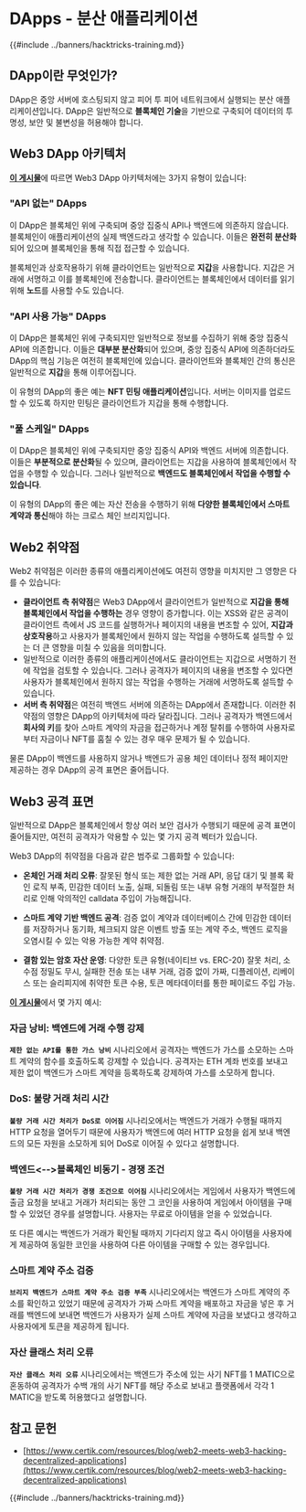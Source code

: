 # DApps - 분산 애플리케이션

{{#include ../banners/hacktricks-training.md}}

## DApp이란 무엇인가?

DApp은 중앙 서버에 호스팅되지 않고 피어 투 피어 네트워크에서 실행되는 분산 애플리케이션입니다. DApp은 일반적으로 **블록체인 기술**을 기반으로 구축되어 데이터의 투명성, 보안 및 불변성을 허용해야 합니다.

## Web3 DApp 아키텍처

[**이 게시물**](https://www.certik.com/resources/blog/web2-meets-web3-hacking-decentralized-applications)에 따르면 Web3 DApp 아키텍처에는 3가지 유형이 있습니다:

### "API 없는" DApps

이 DApp은 블록체인 위에 구축되며 중앙 집중식 API나 백엔드에 의존하지 않습니다. 블록체인이 애플리케이션의 실제 백엔드라고 생각할 수 있습니다. 이들은 **완전히 분산화**되어 있으며 블록체인을 통해 직접 접근할 수 있습니다.

블록체인과 상호작용하기 위해 클라이언트는 일반적으로 **지갑**을 사용합니다. 지갑은 거래에 서명하고 이를 블록체인에 전송합니다. 클라이언트는 블록체인에서 데이터를 읽기 위해 **노드**를 사용할 수도 있습니다.

### "API 사용 가능" DApps

이 DApp은 블록체인 위에 구축되지만 일반적으로 정보를 수집하기 위해 중앙 집중식 API에 의존합니다. 이들은 **대부분 분산화**되어 있으며, 중앙 집중식 API에 의존하더라도 DApp의 핵심 기능은 여전히 블록체인에 있습니다. 클라이언트와 블록체인 간의 통신은 일반적으로 **지갑**을 통해 이루어집니다.

이 유형의 DApp의 좋은 예는 **NFT 민팅 애플리케이션**입니다. 서버는 이미지를 업로드할 수 있도록 하지만 민팅은 클라이언트가 지갑을 통해 수행합니다.

### "풀 스케일" DApps

이 DApp은 블록체인 위에 구축되지만 중앙 집중식 API와 백엔드 서버에 의존합니다. 이들은 **부분적으로 분산화**될 수 있으며, 클라이언트는 지갑을 사용하여 블록체인에서 작업을 수행할 수 있습니다. 그러나 일반적으로 **백엔드도 블록체인에서 작업을 수행할 수 있습니다**.

이 유형의 DApp의 좋은 예는 자산 전송을 수행하기 위해 **다양한 블록체인에서 스마트 계약과 통신**해야 하는 크로스 체인 브리지입니다.

## Web2 취약점

Web2 취약점은 이러한 종류의 애플리케이션에도 여전히 영향을 미치지만 그 영향은 다를 수 있습니다:

- **클라이언트 측 취약점**은 Web3 DApp에서 클라이언트가 일반적으로 **지갑을 통해 블록체인에서 작업을 수행하는** 경우 영향이 증가합니다. 이는 XSS와 같은 공격이 클라이언트 측에서 JS 코드를 실행하거나 페이지의 내용을 변조할 수 있어, **지갑과 상호작용**하고 사용자가 블록체인에서 원하지 않는 작업을 수행하도록 설득할 수 있는 더 큰 영향을 미칠 수 있음을 의미합니다.
- 일반적으로 이러한 종류의 애플리케이션에서도 클라이언트는 지갑으로 서명하기 전에 작업을 검토할 수 있습니다. 그러나 공격자가 페이지의 내용을 변조할 수 있다면 사용자가 블록체인에서 원하지 않는 작업을 수행하는 거래에 서명하도록 설득할 수 있습니다.
- **서버 측 취약점**은 여전히 백엔드 서버에 의존하는 DApp에서 존재합니다. 이러한 취약점의 영향은 DApp의 아키텍처에 따라 달라집니다. 그러나 공격자가 백엔드에서 **회사의 키**를 찾아 스마트 계약의 자금을 접근하거나 계정 탈취를 수행하여 사용자로부터 자금이나 NFT를 훔칠 수 있는 경우 매우 문제가 될 수 있습니다.

물론 DApp이 백엔드를 사용하지 않거나 백엔드가 공용 체인 데이터나 정적 페이지만 제공하는 경우 DApp의 공격 표면은 줄어듭니다.

## Web3 공격 표면

일반적으로 DApp은 블록체인에서 항상 여러 보안 검사가 수행되기 때문에 공격 표면이 줄어들지만, 여전히 공격자가 악용할 수 있는 몇 가지 공격 벡터가 있습니다.

Web3 DApp의 취약점을 다음과 같은 범주로 그룹화할 수 있습니다:

- **온체인 거래 처리 오류**: 잘못된 형식 또는 제한 없는 거래 API, 응답 대기 및 블록 확인 로직 부족, 민감한 데이터 노출, 실패, 되돌림 또는 내부 유형 거래의 부적절한 처리로 인해 악의적인 calldata 주입이 가능해집니다.

- **스마트 계약 기반 백엔드 공격**: 검증 없이 계약과 데이터베이스 간에 민감한 데이터를 저장하거나 동기화, 체크되지 않은 이벤트 방출 또는 계약 주소, 백엔드 로직을 오염시킬 수 있는 악용 가능한 계약 취약점.

- **결함 있는 암호 자산 운영**: 다양한 토큰 유형(네이티브 vs. ERC-20) 잘못 처리, 소수점 정밀도 무시, 실패한 전송 또는 내부 거래, 검증 없이 가짜, 디플레이션, 리베이스 또는 슬리피지에 취약한 토큰 수용, 토큰 메타데이터를 통한 페이로드 주입 가능.

[**이 게시물**](https://www.certik.com/resources/blog/web2-meets-web3-hacking-decentralized-applications)에서 몇 가지 예시:

### 자금 낭비: 백엔드에 거래 수행 강제

**`제한 없는 API를 통한 가스 낭비`** 시나리오에서 공격자는 백엔드가 가스를 소모하는 스마트 계약의 함수를 호출하도록 강제할 수 있습니다. 공격자는 ETH 계좌 번호를 보내고 제한 없이 백엔드가 스마트 계약을 등록하도록 강제하여 가스를 소모하게 합니다.

### DoS: 불량 거래 처리 시간

**`불량 거래 시간 처리가 DoS로 이어짐`** 시나리오에서는 백엔드가 거래가 수행될 때까지 HTTP 요청을 열어두기 때문에 사용자가 백엔드에 여러 HTTP 요청을 쉽게 보내 백엔드의 모든 자원을 소모하게 되어 DoS로 이어질 수 있다고 설명합니다.

### 백엔드<-->블록체인 비동기 - 경쟁 조건

**`불량 거래 시간 처리가 경쟁 조건으로 이어짐`** 시나리오에서는 게임에서 사용자가 백엔드에 출금 요청을 보내고 거래가 처리되는 동안 그 코인을 사용하여 게임에서 아이템을 구매할 수 있었던 경우를 설명합니다. 사용자는 무료로 아이템을 얻을 수 있었습니다.

또 다른 예시는 백엔드가 거래가 확인될 때까지 기다리지 않고 즉시 아이템을 사용자에게 제공하여 동일한 코인을 사용하여 다른 아이템을 구매할 수 있는 경우입니다.

### 스마트 계약 주소 검증

**`브리지 백엔드가 스마트 계약 주소 검증 부족`** 시나리오에서는 백엔드가 스마트 계약의 주소를 확인하고 있었기 때문에 공격자가 가짜 스마트 계약을 배포하고 자금을 넣은 후 거래를 백엔드에 보내면 백엔드가 사용자가 실제 스마트 계약에 자금을 보냈다고 생각하고 사용자에게 토큰을 제공하게 됩니다.

### 자산 클래스 처리 오류

**`자산 클래스 처리 오류`** 시나리오에서는 백엔드가 주소에 있는 사기 NFT를 1 MATIC으로 혼동하여 공격자가 수백 개의 사기 NFT를 해당 주소로 보내고 플랫폼에서 각각 1 MATIC을 받도록 허용했다고 설명합니다.

## 참고 문헌
- [https://www.certik.com/resources/blog/web2-meets-web3-hacking-decentralized-applications](https://www.certik.com/resources/blog/web2-meets-web3-hacking-decentralized-applications)

{{#include ../banners/hacktricks-training.md}}
